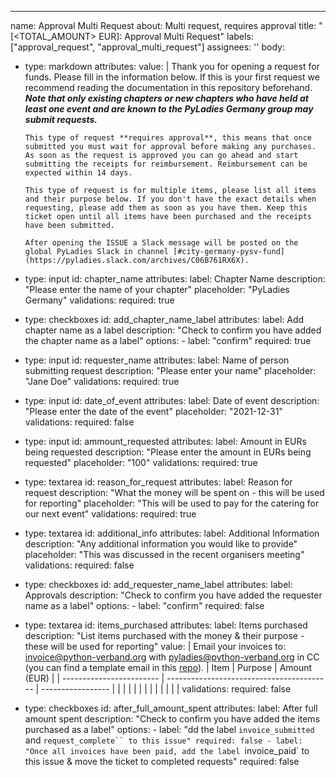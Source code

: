 ---
name: Approval Multi Request
about: Multi request, requires approval
title: "[<TOTAL_AMOUNT> EUR]: Approval Multi Request"
labels: ["approval_request", "approval_multi_request"]
assignees: ''
body:
  - type: markdown
    attributes:
      value: |
        Thank you for opening a request for funds. Please fill in the information below. If this is your first request we recommend reading the documentation in this repository beforehand. ***Note that only existing chapters or new chapters who have held at least one event and are known to the PyLadies Germany group may submit requests.***

        This type of request **requires approval**, this means that once submitted you must wait for approval before making any purchases. As soon as the request is approved you can go ahead and start submitting the receipts for reimbursement. Reimbursement can be expected within 14 days.

        This type of request is for multiple items, please list all items and their purpose below. If you don't have the exact details when requesting, please add them as soon as you have them. Keep this ticket open until all items have been purchased and the receipts have been submitted.

        After opening the ISSUE a Slack message will be posted on the global PyLadies Slack in channel [#city-germany-pysv-fund](https://pyladies.slack.com/archives/C06B761RX6X).
  - type: input
    id: chapter_name
    attributes:
      label: Chapter Name
      description: "Please enter the name of your chapter"
      placeholder: "PyLadies Germany"
    validations:
      required: true
  - type: checkboxes
    id: add_chapter_name_label
    attributes:
      label: Add chapter name as a label
      description: "Check to confirm you have added the chapter name as a label"
      options:
        - label: "confirm"
          required: true
  - type: input
    id: requester_name
    attributes:
      label: Name of person submitting request
      description: "Please enter your name"
      placeholder: "Jane Doe"
    validations:
      required: true
  - type: input
    id: date_of_event
    attributes:
      label: Date of event
      description: "Please enter the date of the event"
      placeholder: "2021-12-31"
    validations:
      required: false
  - type: input
    id: ammount_requested
    attributes:
      label: Amount in EURs being requested
      description: "Please enter the amount in EURs being requested"
      placeholder: "100"
    validations:
      required: true
  - type: textarea
    id: reason_for_request
    attributes:
      label: Reason for request
      description: "What the money will be spent on - this will be used for reporting"
      placeholder: "This will be used to pay for the catering for our next event"
    validations:
      required: true
  - type: textarea
    id: additional_info
    attributes:
      label: Additional Information
      description: "Any additional information you would like to provide"
      placeholder: "This was discussed in the recent organisers meeting"
    validations:
      required: false
  - type: checkboxes
    id: add_requester_name_label
    attributes:
      label: Approvals
      description: "Check to confirm you have added the requester name as a label"
      options:
        - label: "confirm"
          required: false
  - type: textarea
    id: items_purchased
    attributes:
      label: Items purchased
      description: "List items purchased with the money & their purpose - these will be used for reporting"
      value: |
        Email your invoices to: [invoice@python-verband.org](mailto:invoice@python-verband.org) with pyladies@python-verband.org in CC (you can find a template email in this [repo](./Docs/email_templates.md)).
        | Item                     | Purpose                                   | Amount  (EUR)     |
        | ------------------------ | ----------------------------------------- | ----------------- |
        |                          |                                           |                   |
        |                          |                                           |                   |
        |                          |                                           |                   |
    validations:
      required: false
  - type: checkboxes
    id: after_full_amount_spent
    attributes:
      label: After full amount spent
      description: "Check to confirm you have added the items purchased as a label"
      options:
        - label: "dd the label `invoice_submitted` and `request_complete`` to this issue"
          required: false
        - label: "Once all invoices have been paid, add the label `invoice_paid` to this issue & move the ticket to completed requests"
          required: false

